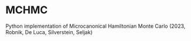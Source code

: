 # MCHMC
Python implementation of Microcanonical Hamiltonian Monte Carlo (2023, Robnik, De Luca, Silverstein, Seljak)
